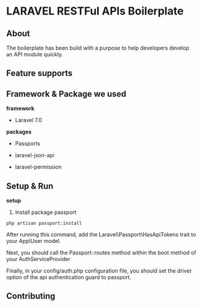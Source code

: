 # LARAVEL RESTFul APIs Boilerplate

## About

The boilerplate has been build with a purpose to help developers develop an API module quickly.

## Feature supports


## Framework & Package we used

**framework**

- Laravel 7.0

**packages**

- Passports

- laravel-json-api

- laravel-permission


## Setup & Run

**setup**

1. Install package passport 

```
php artisan passport:install

```

After running this command, add the Laravel\Passport\HasApiTokens trait to your App\User model.

Next, you should call the Passport::routes method within the boot method of your AuthServiceProvider

Finally, in your config/auth.php configuration file, you should set the driver option of the api authentication guard to passport.


## Contributing